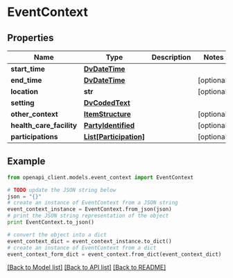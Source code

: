 # EventContext


## Properties

Name | Type | Description | Notes
------------ | ------------- | ------------- | -------------
**start_time** | [**DvDateTime**](DvDateTime.md) |  | 
**end_time** | [**DvDateTime**](DvDateTime.md) |  | [optional] 
**location** | **str** |  | [optional] 
**setting** | [**DvCodedText**](DvCodedText.md) |  | 
**other_context** | [**ItemStructure**](ItemStructure.md) |  | [optional] 
**health_care_facility** | [**PartyIdentified**](PartyIdentified.md) |  | [optional] 
**participations** | [**List[Participation]**](Participation.md) |  | [optional] 

## Example

```python
from openapi_client.models.event_context import EventContext

# TODO update the JSON string below
json = "{}"
# create an instance of EventContext from a JSON string
event_context_instance = EventContext.from_json(json)
# print the JSON string representation of the object
print EventContext.to_json()

# convert the object into a dict
event_context_dict = event_context_instance.to_dict()
# create an instance of EventContext from a dict
event_context_form_dict = event_context.from_dict(event_context_dict)
```
[[Back to Model list]](../README.md#documentation-for-models) [[Back to API list]](../README.md#documentation-for-api-endpoints) [[Back to README]](../README.md)


